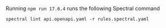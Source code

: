 Running `npm run 17.6.4` runs the following Spectral command

```
spectral lint api.openapi.yaml -r rules.spectral.yaml
```
